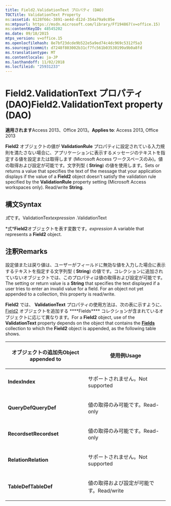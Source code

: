```yaml
---
title: Field2.ValidationText プロパティ (DAO)
TOCTitle: ValidationText Property
ms:assetid: 6128f66c-3891-ae4d-d12d-354a79a9c05e
ms:mtpsurl: https://msdn.microsoft.com/library/Ff194867(v=office.15)
ms:contentKeyID: 48545202
ms.date: 09/18/2015
mtps_version: v=office.15
ms.openlocfilehash: 8e7bf23dcde9b522e5a9ed74c4dc969c5312f5a3
ms.sourcegitcommit: d7248f803002b31cf7fc561b03530199a9b0a8fd
ms.translationtype: MT
ms.contentlocale: ja-JP
ms.lasthandoff: 11/02/2018
ms.locfileid: "25931233"
---
```

# <a name="field2validationtext-property-dao"></a><span data-ttu-id="720fe-102">Field2.ValidationText プロパティ (DAO)</span><span class="sxs-lookup"><span data-stu-id="720fe-102">Field2.ValidationText property (DAO)</span></span>


<span data-ttu-id="720fe-103">**適用されます**Access 2013、Office 2013。</span><span class="sxs-lookup"><span data-stu-id="720fe-103">**Applies to**: Access 2013, Office 2013</span></span>

<span data-ttu-id="720fe-p101">**Field2** オブジェクトの値が **ValidationRule** プロパティに設定されている入力規則を満たさない場合に、アプリケーションに表示するメッセージのテキストを指定する値を設定または取得します (Microsoft Access ワークスペースのみ)。値の取得および設定が可能です。文字列型 ( **String**) の値を使用します。</span><span class="sxs-lookup"><span data-stu-id="720fe-p101">Sets or returns a value that specifies the text of the message that your application displays if the value of a **Field2** object doesn't satisfy the validation rule specified by the **ValidationRule** property setting (Microsoft Access workspaces only). Read/write **String**.</span></span>

## <a name="syntax"></a><span data-ttu-id="720fe-106">構文</span><span class="sxs-lookup"><span data-stu-id="720fe-106">Syntax</span></span>

<span data-ttu-id="720fe-107">*式*です。ValidationText</span><span class="sxs-lookup"><span data-stu-id="720fe-107">*expression* .ValidationText</span></span>

<span data-ttu-id="720fe-108">\*式\***Field2**オブジェクトを表す変数です。</span><span class="sxs-lookup"><span data-stu-id="720fe-108">*expression* A variable that represents a **Field2** object.</span></span>

## <a name="remarks"></a><span data-ttu-id="720fe-109">注釈</span><span class="sxs-lookup"><span data-stu-id="720fe-109">Remarks</span></span>

<span data-ttu-id="720fe-p102">設定値または戻り値は、ユーザーがフィールドに無効な値を入力した場合に表示するテキストを指定する文字列型 ( **String**) の値です。コレクションに追加されていないオブジェクトでは、このプロパティは値の取得および設定が可能です。</span><span class="sxs-lookup"><span data-stu-id="720fe-p102">The setting or return value is a **String** that specifies the text displayed if a user tries to enter an invalid value for a field. For an object not yet appended to a collection, this property is read/write.</span></span>

<span data-ttu-id="720fe-112">**Field2** では、 **ValidationText** プロパティの使用方法は、次の表に示すように、 [Field2](fields-collection-dao.md) オブジェクトを追加する \*\*\*\*Fields\*\*\*\* コレクションが含まれているオブジェクトに応じて異なります。</span><span class="sxs-lookup"><span data-stu-id="720fe-112">For a **Field2** object, use of the **ValidationText** property depends on the object that contains the **[Fields](fields-collection-dao.md)** collection to which the **Field2** object is appended, as the following table shows.</span></span>

<table>
<colgroup>
<col style="width: 50%" />
<col style="width: 50%" />
</colgroup>
<thead>
<tr class="header">
<th><p><span data-ttu-id="720fe-113">オブジェクトの追加先</span><span class="sxs-lookup"><span data-stu-id="720fe-113">Object appended to</span></span></p></th>
<th><p><span data-ttu-id="720fe-114">使用例</span><span class="sxs-lookup"><span data-stu-id="720fe-114">Usage</span></span></p></th>
</tr>
</thead>
<tbody>
<tr class="odd">
<td><p><span data-ttu-id="720fe-115"><strong>Index</strong></span><span class="sxs-lookup"><span data-stu-id="720fe-115"><strong>Index</strong></span></span></p></td>
<td><p><span data-ttu-id="720fe-116">サポートされません。</span><span class="sxs-lookup"><span data-stu-id="720fe-116">Not supported</span></span></p></td>
</tr>
<tr class="even">
<td><p><span data-ttu-id="720fe-117"><strong>QueryDef</strong></span><span class="sxs-lookup"><span data-stu-id="720fe-117"><strong>QueryDef</strong></span></span></p></td>
<td><p><span data-ttu-id="720fe-118">値の取得のみ可能です。</span><span class="sxs-lookup"><span data-stu-id="720fe-118">Read-only</span></span></p></td>
</tr>
<tr class="odd">
<td><p><span data-ttu-id="720fe-119"><strong>Recordset</strong></span><span class="sxs-lookup"><span data-stu-id="720fe-119"><strong>Recordset</strong></span></span></p></td>
<td><p><span data-ttu-id="720fe-120">値の取得のみ可能です。</span><span class="sxs-lookup"><span data-stu-id="720fe-120">Read-only</span></span></p></td>
</tr>
<tr class="even">
<td><p><span data-ttu-id="720fe-121"><strong>Relation</strong></span><span class="sxs-lookup"><span data-stu-id="720fe-121"><strong>Relation</strong></span></span></p></td>
<td><p><span data-ttu-id="720fe-122">サポートされません。</span><span class="sxs-lookup"><span data-stu-id="720fe-122">Not supported</span></span></p></td>
</tr>
<tr class="odd">
<td><p><span data-ttu-id="720fe-123"><strong>TableDef</strong></span><span class="sxs-lookup"><span data-stu-id="720fe-123"><strong>TableDef</strong></span></span></p></td>
<td><p><span data-ttu-id="720fe-124">値の取得および設定が可能です。</span><span class="sxs-lookup"><span data-stu-id="720fe-124">Read/write</span></span></p></td>
</tr>
</tbody>
</table>

